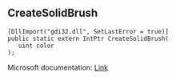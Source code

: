 ## CreateSolidBrush

```
[DllImport("gdi32.dll", SetLastError = true)]
public static extern IntPtr CreateSolidBrush(
   uint color
);
```

Microsoft documentation: [Link](https://docs.microsoft.com/en-us/windows/win32/api/wingdi/nf-wingdi-createsolidbrush)
